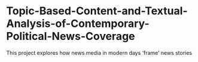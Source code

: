 # Topic-Based-Content-and-Textual-Analysis-of-Contemporary-Political-News-Coverage
This project explores how news media in modern days ‘frame’ news stories
